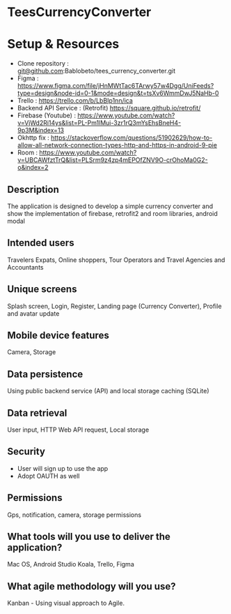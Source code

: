 # TeesCurrencyConverter

# Setup & Resources
- Clone repository : git@github.com:Bablobeto/tees_currency_converter.git
- Figma : https://www.figma.com/file/jHnMWtTac6TArwy57w4Dgg/UniFeeds?type=design&node-id=0-1&mode=design&t=tsXv6WmmDwJ5NaHb-0
- Trello : https://trello.com/b/LbBIp1nn/ica
- Backend API Service : (Retrofit) https://square.github.io/retrofit/
- Firebase (Youtube) : https://www.youtube.com/watch?v=VjWd2Ri14ys&list=PL-Pm1lMui-3zr1rQ3mYsEhsBneH4-9p3M&index=13
- Okhttp fix : https://stackoverflow.com/questions/51902629/how-to-allow-all-network-connection-types-http-and-https-in-android-9-pie
- Room : https://www.youtube.com/watch?v=UBCAWfztTrQ&list=PLSrm9z4zp4mEPOfZNV9O-crOhoMa0G2-o&index=2

## Description
The application is designed to develop a simple currency converter and show the implementation of firebase, retrofit2 and room libraries, android modal

## Intended users
Travelers Expats, Online shoppers, Tour Operators and Travel Agencies and Accountants

## Unique screens
Splash screen, Login, Register, Landing page (Currency Converter), Profile and avatar update

## Mobile device features
Camera, Storage

## Data persistence
Using public backend service (API) and local storage caching (SQLite)

## Data retrieval
User input, HTTP Web API request, Local storage

## Security
- User will sign up to use the app
- Adopt OAUTH as well

## Permissions
Gps, notification, camera, storage permissions

## What tools will you use to deliver the application?
Mac OS, Android Studio Koala, Trello, Figma

## What agile methodology will you use?
Kanban - Using visual approach to Agile.
